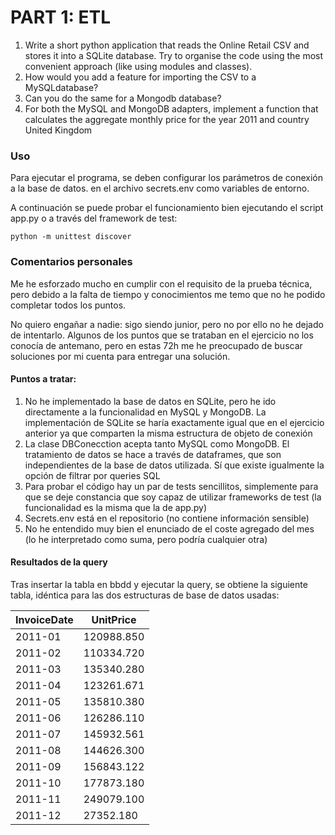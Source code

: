 # PART 1: ETL

1. Write a short python application that reads the Online Retail CSV and stores it
into a SQLite database. Try to organise the code using the most convenient
approach (like using modules and classes).
2. How would you add a feature for importing the CSV to a MySQLdatabase?
3. Can you do the same for a Mongodb database?
4. For both the MySQL and MongoDB adapters, implement a function that
calculates the aggregate monthly price for the year 2011 and country United
Kingdom

### Uso

Para ejecutar el programa, se deben configurar los parámetros de conexión a la base de datos.
en el archivo secrets.env como variables de entorno.

A continuación se puede probar el funcionamiento bien ejecutando el script app.py o
a través del framework de test:

```
python -m unittest discover
```

### Comentarios personales

Me he esforzado mucho en cumplir con el requisito de la prueba técnica, pero debido a la falta de tiempo 
y conocimientos me temo que no he podido completar todos los puntos.

No quiero engañar a nadie: sigo siendo junior, pero no por ello no he dejado de intentarlo. Algunos de
los puntos que se trataban en el ejercicio no los conocía de antemano, pero en estas 72h me he
preocupado de buscar soluciones por mi cuenta para entregar una solución.

#### Puntos a tratar:
1. No he implementado la base de datos en SQLite, pero he ido directamente a la 
funcionalidad en MySQL y MongoDB. La implementación de SQLite se haría exactamente igual que en 
el ejercicio anterior ya que comparten la misma estructura de objeto de conexión
2. La clase DBConecction acepta tanto MySQL como MongoDB. El tratamiento de datos se hace a través de dataframes, que
son independientes de la base de datos utilizada. Sí que existe igualmente la opción de filtrar por queries SQL
3. Para probar el código hay un par de tests sencillitos, simplemente para que se deje constancia que soy capaz de
utilizar frameworks de test (la funcionalidad es la misma que la de app.py)
4. Secrets.env está en el repositorio (no contiene información sensible)
5. No he entendido muy bien el enunciado de el coste agregado del mes (lo he interpretado como suma, pero podría cualquier otra)

#### Resultados de la query

Tras insertar la tabla en bbdd y ejecutar la query, se obtiene la siguiente tabla, idéntica para las
dos estructuras de base de datos usadas:

| InvoiceDate    	 | UnitPrice      	 |
|------------------|------------------|
| 2011-01 	        | 120988.850 	     |
| 2011-02 	        | 110334.720 	     |
| 2011-03 	        | 135340.280 	     |
| 2011-04 	        | 123261.671 	     |
| 2011-05 	        | 135810.380 	     |
| 2011-06 	        | 126286.110 	     |
| 2011-07 	        | 145932.561 	     |
| 2011-08 	        | 144626.300 	     |
| 2011-09 	        | 156843.122 	     |
| 2011-10 	        | 177873.180 	     |
| 2011-11 	        | 249079.100 	     |
| 2011-12 	        | 27352.180  	     |